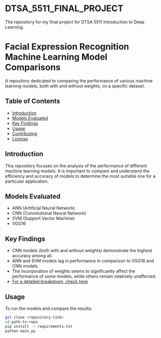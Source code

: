 # DTSA_5511_FINAL_PROJECT
The repository for my final project for DTSA 5511 Introduction to Deep Learning. 
# Facial Expression Recognition Machine Learning Model Comparisons

A repository dedicated to comparing the performance of various machine learning models, both with and without weights, on a specific dataset.

## Table of Contents
- [Introduction](#introduction)
- [Models Evaluated](#models-evaluated)
- [Key Findings](#key-findings)
- [Usage](#usage)
- [Contributing](#contributing)
- [License](#license)

## Introduction
This repository focuses on the analysis of the performance of different machine learning models. It is important to compare and understand the efficiency and accuracy of models to determine the most suitable one for a particular application.

## Models Evaluated
- ANN (Artificial Neural Network)
- CNN (Convolutional Neural Network)
- SVM (Support Vector Machine)
- VGG16

## Key Findings
- CNN models (both with and without weights) demonstrate the highest accuracy among all.
- ANN and SVM models lag in performance in comparison to VGG16 and CNN models.
- The incorporation of weights seems to significantly affect the performance of some models, while others remain relatively unaffected.
- [For a detailed breakdown, check here](link-to-detailed-breakdown.md)

## Usage
To run the models and compare the results:

```bash
git clone <repository-link>
cd path-to-repo
pip install -r requirements.txt
python main.py
